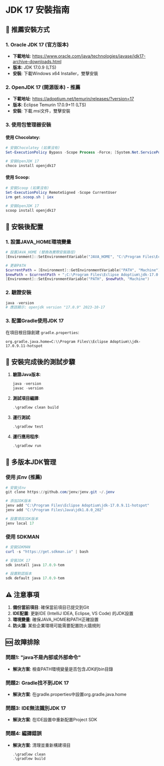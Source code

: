 # JDK 17 安裝指南

## 🎯 推薦安裝方式

### 1. Oracle JDK 17 (官方版本)
- **下載地址**: https://www.oracle.com/java/technologies/javase/jdk17-archive-downloads.html
- **版本**: JDK 17.0.9 (LTS)
- **安裝**: 下載Windows x64 Installer，雙擊安裝

### 2. OpenJDK 17 (開源版本) - 推薦
- **下載地址**: https://adoptium.net/temurin/releases/?version=17
- **版本**: Eclipse Temurin 17.0.9+11 (LTS)
- **安裝**: 下載.msi文件，雙擊安裝

### 3. 使用包管理器安裝

#### 使用 Chocolatey:
```powershell
# 安裝Chocolatey (如果沒有)
Set-ExecutionPolicy Bypass -Scope Process -Force; [System.Net.ServicePointManager]::SecurityProtocol = [System.Net.ServicePointManager]::SecurityProtocol -bor 3072; iex ((New-Object System.Net.WebClient).DownloadString('https://community.chocolatey.org/install.ps1'))

# 安裝OpenJDK 17
choco install openjdk17
```

#### 使用 Scoop:
```powershell
# 安裝Scoop (如果沒有)
Set-ExecutionPolicy RemoteSigned -Scope CurrentUser
irm get.scoop.sh | iex

# 安裝OpenJDK 17
scoop install openjdk17
```

## 🔧 安裝後配置

### 1. 設置JAVA_HOME環境變量
```powershell
# 設置JAVA_HOME (替換為實際安裝路徑)
[Environment]::SetEnvironmentVariable("JAVA_HOME", "C:\Program Files\Eclipse Adoptium\jdk-17.0.9.11-hotspot", "Machine")

# 更新PATH
$currentPath = [Environment]::GetEnvironmentVariable("PATH", "Machine")
$newPath = $currentPath + ";C:\Program Files\Eclipse Adoptium\jdk-17.0.9.11-hotspot\bin"
[Environment]::SetEnvironmentVariable("PATH", $newPath, "Machine")
```

### 2. 驗證安裝
```powershell
java -version
# 應該顯示: openjdk version "17.0.9" 2023-10-17
```

### 3. 配置Gradle使用JDK 17
在項目根目錄創建 `gradle.properties`:
```properties
org.gradle.java.home=C:\\Program Files\\Eclipse Adoptium\\jdk-17.0.9.11-hotspot
```

## 🚀 安裝完成後的測試步驟

1. **驗證Java版本**:
   ```powershell
   java -version
   javac -version
   ```

2. **測試項目編譯**:
   ```powershell
   .\gradlew clean build
   ```

3. **運行測試**:
   ```powershell
   .\gradlew test
   ```

4. **運行應用程序**:
   ```powershell
   .\gradlew run
   ```

## 🔄 多版本JDK管理

### 使用 jEnv (推薦)
```powershell
# 安裝jEnv
git clone https://github.com/jenv/jenv.git ~/.jenv

# 添加JDK版本
jenv add "C:\Program Files\Eclipse Adoptium\jdk-17.0.9.11-hotspot"
jenv add "C:\Program Files\Java\jdk1.8.0_202"

# 設置項目JDK版本
jenv local 17
```

### 使用 SDKMAN
```powershell
# 安裝SDKMAN
curl -s "https://get.sdkman.io" | bash

# 安裝JDK 17
sdk install java 17.0.9-tem

# 設置默認版本
sdk default java 17.0.9-tem
```

## ⚠️ 注意事項

1. **備份當前項目**: 確保當前項目已提交到Git
2. **IDE配置**: 更新IDE (IntelliJ IDEA, Eclipse, VS Code) 的JDK設置
3. **環境變量**: 確保JAVA_HOME和PATH正確設置
4. **防火牆**: 某些企業環境可能需要配置防火牆規則

## 🆘 故障排除

### 問題1: "java不是內部或外部命令"
- **解決方案**: 檢查PATH環境變量是否包含JDK的bin目錄

### 問題2: Gradle找不到JDK 17
- **解決方案**: 在gradle.properties中設置org.gradle.java.home

### 問題3: IDE無法識別JDK 17
- **解決方案**: 在IDE設置中重新配置Project SDK

### 問題4: 編譯錯誤
- **解決方案**: 清理並重新構建項目
  ```powershell
  .\gradlew clean
  .\gradlew build
  ```
